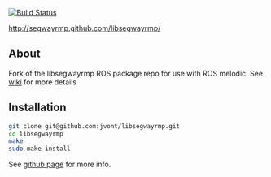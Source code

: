 [![Build Status](https://secure.travis-ci.org/segwayrmp/libsegwayrmp.png?branch=master)](http://travis-ci.org/segwayrmp/libsegwayrmp)

http://segwayrmp.github.com/libsegwayrmp/

## About

Fork of the libsegwayrmp ROS package repo for use with ROS melodic. See [wiki](https://wiki.ros.org/libsegwayrmp) for more details

## Installation

```bash
git clone git@github.com:jvont/libsegwayrmp.git
cd libsegwayrmp
make
sudo make install
```

See [github page](https://segwayrmp.github.io/libsegwayrmp/) for more info.
